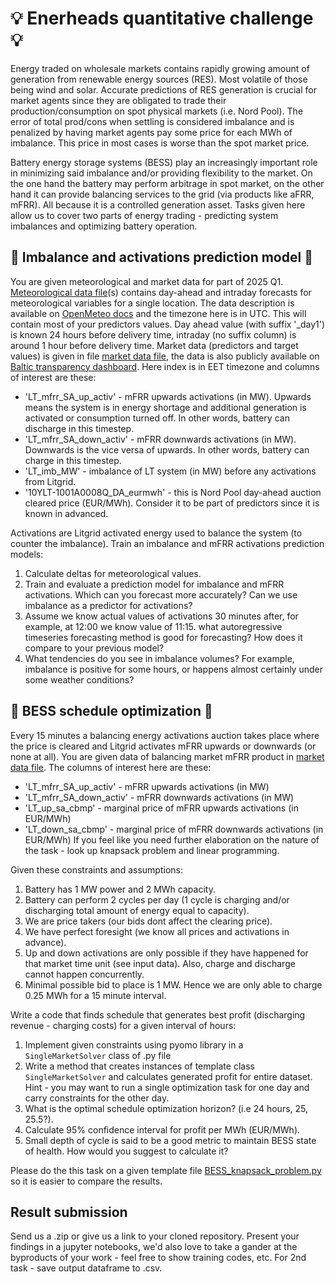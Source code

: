 # :bulb: Enerheads quantitative challenge :bulb:

Energy traded on wholesale markets contains rapidly growing amount of generation from renewable energy sources (RES). Most volatile of those being wind and solar. Accurate predictions of RES generation is crucial for market agents since they are obligated to trade their production/consumption on spot physical markets (i.e. Nord Pool). The error of total prod/cons when settling is considered imbalance and is penalized by having market agents pay some price for each MWh of imbalance. This price in most cases is worse than the spot market price. 

Battery energy storage systems (BESS) play an increasingly important role in minimizing said imbalance and/or providing flexibility to the market. On the one hand the battery may perform arbitrage in spot market, on the other hand it can provide balancing services to the grid (via products like aFRR, mFRR). All because it is a controlled generation asset. Tasks given here allow us to cover two parts of energy trading - predicting system imbalances and optimizing battery operation.

## :electric_plug: Imbalance and activations prediction model :electric_plug:

You are given meteorological and market data for part of 2025 Q1. [Meteorological data file](https://github.com/jkved/enerheads-quant-challenge/blob/main/data/openmeteo_location0.csv)(s) contains day-ahead and intraday forecasts for meteorological variables for a single location. The data description is available on [OpenMeteo docs](https://open-meteo.com/en/docs) and the timezone here is in UTC. This will contain most of your predictors values. Day ahead value (with suffix '_day1') is known 24 hours before delivery time, intraday (no suffix column) is around 1 hour before delivery time.
Market data (predictors and target values) is given in file [market data file](https://github.com/jkved/enerheads-quant-challenge/blob/main/data/spot_balancing_2025Q1.csv), the data is also publicly available on [Baltic transparency dashboard](https://baltic.transparency-dashboard.eu/). Here index is in EET timezone and columns of interest are these:
- 'LT_mfrr_SA_up_activ' - mFRR upwards activations (in MW). Upwards means the system is in energy shortage and additional generation is activated or consumption turned off. In other words, battery can discharge in this timestep.
- 'LT_mfrr_SA_down_activ' - mFRR downwards activations (in MW). Downwards is the vice versa of upwards. In other words, battery can charge in this timestep.
- 'LT_imb_MW' - imbalance of LT system (in MW) before any activations from Litgrid.
- '10YLT-1001A0008Q_DA_eurmwh' - this is Nord Pool day-ahead auction cleared price (EUR/MWh). Consider it to be part of predictors since it is known in advanced.

Activations are Litgrid activated energy used to balance the system (to counter the imbalance). Train an imbalance and mFRR activations prediction models:
1. Calculate deltas for meteorological values.
2. Train and evaluate a prediction model for imbalance and mFRR activations. Which can you forecast more accurately? Can we use imbalance as a predictor for activations?
3. Assume we know actual values of activations 30 minutes after, for example, at 12:00 we know value of 11:15. what autoregressive timeseries forecasting method is good for forecasting? How does it compare to your previous model?
4. What tendencies do you see in imbalance volumes? For example, imbalance is positive for some hours, or happens almost certainly under some weather conditions? 

## :battery: BESS schedule optimization :battery:

Every 15 minutes a balancing energy activations auction takes place where the price is cleared and Litgrid activates mFRR upwards or downwards (or none at all). You are given data of balancing market mFRR product in [market data file](https://github.com/jkved/enerheads-quant-challenge/blob/main/data/spot_balancing_2025Q1.csv). The columns of interest here are these:
- 'LT_mfrr_SA_up_activ' - mFRR upwards activations (in MW)  
- 'LT_mfrr_SA_down_activ' - mFRR downwards activations (in MW)  
- 'LT_up_sa_cbmp' - marginal price of mFRR upwards activations (in EUR/MWh)
- 'LT_down_sa_cbmp' - marginal price of mFRR downwards activations (in EUR/MWh)
If you feel like you need further elaboration on the nature of the task - look up knapsack problem and linear programming.

Given these constraints and assumptions:
1. Battery has 1 MW power and 2 MWh capacity.
2. Battery can perform 2 cycles per day (1 cycle is charging and/or discharging total amount of energy equal to capacity).
3. We are price takers (our bids dont affect the clearing price).
4. We have perfect foresight (we know all prices and activations in advance).
5. Up and down activations are only possible if they have happened for that market time unit (see input data). Also, charge and discharge cannot happen concurrently.
6. Minimal possible bid to place is 1 MW. Hence we are only able to charge 0.25 MWh for a 15 minute interval.

Write a code that finds schedule that generates best profit (discharging revenue - charging costs) for a given interval of hours:
1. Implement given constraints using pyomo library in a `SingleMarketSolver` class of .py file
2. Write a method that creates instances of template class `SingleMarketSolver` and calculates generated profit for entire dataset. Hint - you may want to run a single optimization task for one day and carry constraints for the other day.
3. What is the optimal schedule optimization horizon? (i.e 24 hours, 25, 25.5?).
4. Calculate 95% confidence interval for profit per MWh (EUR/MWh).
5. Small depth of cycle is said to be a good metric to maintain BESS state of health. How would you suggest to calculate it?

Please do the this task on a given template file [BESS_knapsack_problem.py](https://github.com/jkved/enerheads-quant-challenge/blob/main/BESS_knapsack_problem.ipynb)  so it is easier to compare the results. 

## Result submission

Send us a .zip or give us a link to your cloned repository. Present your findings in a jupyter notebooks, we'd also love to take a gander at the byproducts of your work - feel free to show training codes, etc. For 2nd task - save output dataframe to .csv.